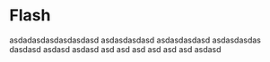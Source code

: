 # Flash 

asdadasdasdasdasdasd
asdasdasdasd
asdasdasdasd
asdasdasdas
dasdasd
asdasd
asdasd
asd
asd
asd
asd
asd
asd
asdasd
